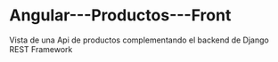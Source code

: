 # Angular---Productos---Front
Vista de una Api de productos complementando el backend de Django REST Framework
